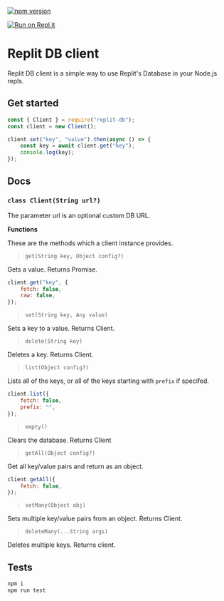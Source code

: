 [![npm version](https://badge.fury.io/js/replit-db.svg)](https://badge.fury.io/js/replit-db)

[![Run on Repl.it](https://repl.it/badge/github/7heMech/Replit-Database)](https://repl.it/github/7heMech/Replit-Database)

# Replit DB client
Replit DB client is a simple way to use Replit's Database in your Node.js repls.

## Get started
```js
const { Client } = require("replit-db");
const client = new Client();

client.set("key", "value").then(async () => {
	const key = await client.get("key");
	console.log(key);
});
```

## Docs
### `class Client(String url?)`
The parameter url is an optional custom DB URL.

**Functions**

These are the methods which a client instance provides.


> `get(String key, Object config?)`

Gets a value. Returns Promise.

```js
client.get("key", {
	fetch: false,
	raw: false,
});
```


> `set(String key, Any value)`

Sets a key to a value. Returns Client. 


> `delete(String key)`

Deletes a key. Returns Client.


> `list(Object config?)`

Lists all of the keys, or all of the keys starting with `prefix` if specifed.

```js
client.list({
	fetch: false,
	prefix: "",
});
```


> `empty()`

Clears the database. Returns Client


> `getAll(Object config?)`

Get all key/value pairs and return as an object.

```js
client.getAll({ 
	fetch: false,
});
```


> `setMany(Object obj)`

Sets multiple key/value pairs from an object. Returns Client.


> `deleteMany(...String args)`

Deletes multiple keys. Returns client.


## Tests
```sh
npm i
npm run test
```